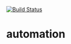 [![Build Status](https://app.travis-ci.com/Lohith-hue/automation.svg?branch=main)](https://app.travis-ci.com/Lohith-hue/automation)
# automation
